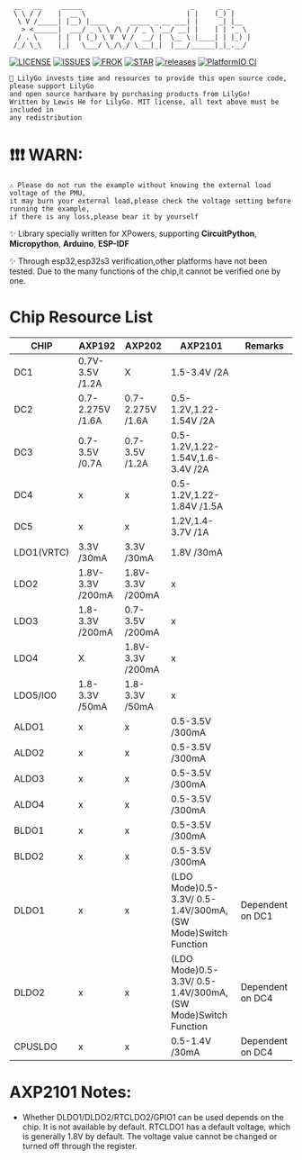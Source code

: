 

```
 __   __     _____                           _      _ _
 \ \ / /    |  __ \                         | |    (_) |
  \ V /_____| |__) |____      _____ _ __ ___| |     _| |__
   > <______|  ___/ _ \ \ /\ / / _ \ '__/ __| |    | | '_ \
  / . \     | |  | (_) \ V  V /  __/ |  \__ \ |____| | |_) |
 /_/ \_\    |_|   \___/ \_/\_/ \___|_|  |___/______|_|_.__/

```

[![LICENSE](https://img.shields.io/github/license/lewisxhe/XPowersLib)](https://github.com/lewisxhe/XPowersLib/blob/master/LICENSE)
[![ISSUES](https://img.shields.io/github/issues/lewisxhe/XPowersLib)](https://github.com/lewisxhe/XPowersLib/issues)
[![FROK](https://img.shields.io/github/forks/lewisxhe/XPowersLib)](https://github.com/lewisxhe/XPowersLib/graphs/contributors)
[![STAR](https://img.shields.io/github/stars/lewisxhe/XPowersLib)](https://github.com/lewisxhe/XPowersLib/stargazers)
[![releases](https://img.shields.io/github/release/lewisxhe/XPowersLib)](https://github.com/lewisxhe/XPowersLib/releases)
[![PlatformIO CI](https://github.com/lewisxhe/XPowersLib/actions/workflows/pio.yml/badge.svg)](https://github.com/lewisxhe/XPowersLib/actions/workflows/pio.yml)


```
🎉 LilyGo invests time and resources to provide this open source code, please support LilyGo 
and open source hardware by purchasing products from LilyGo!
Written by Lewis He for LilyGo. MIT license, all text above must be included in 
any redistribution
```

# ❗️❗️❗️  WARN:

```
⚠️ Please do not run the example without knowing the external load voltage of the PMU,
it may burn your external load,please check the voltage setting before running the example,
if there is any loss,please bear it by yourself
```


✨ Library specially written for XPowers, supporting **CircuitPython**, **Micropython**, **Arduino**, **ESP-IDF**

✨ Through esp32,esp32s3 verification,other platforms have not been tested. Due to the many functions of the chip,it cannot be verified one by one.


# Chip Resource List

| CHIP       | AXP192            | AXP202            | AXP2101                                                     | Remarks          |
| ---------- | ----------------- | ----------------- | ----------------------------------------------------------- | ---------------- |
| DC1        | 0.7V-3.5V  /1.2A  | X                 | 1.5-3.4V                        /2A                         |                  |
| DC2        | 0.7-2.275V /1.6A  | 0.7-2.275V /1.6A  | 0.5-1.2V,1.22-1.54V             /2A                         |                  |
| DC3        | 0.7-3.5V   /0.7A  | 0.7-3.5V   /1.2A  | 0.5-1.2V,1.22-1.54V,1.6-3.4V    /2A                         |                  |
| DC4        | x                 | x                 | 0.5-1.2V,1.22-1.84V            /1.5A                        |                  |
| DC5        | x                 | x                 | 1.2V,1.4-3.7V                   /1A                         |                  |
| LDO1(VRTC) | 3.3V       /30mA  | 3.3V       /30mA  | 1.8V                            /30mA                       |                  |
| LDO2       | 1.8V-3.3V  /200mA | 1.8V-3.3V  /200mA | x                                                           |                  |
| LDO3       | 1.8-3.3V   /200mA | 0.7-3.5V   /200mA | x                                                           |                  |
| LDO4       | X                 | 1.8V-3.3V  /200mA | x                                                           |                  |
| LDO5/IO0   | 1.8-3.3V   /50mA  | 1.8-3.3V   /50mA  | x                                                           |                  |
| ALDO1      | x                 | x                 | 0.5-3.5V                        /300mA                      |                  |
| ALDO2      | x                 | x                 | 0.5-3.5V                        /300mA                      |                  |
| ALDO3      | x                 | x                 | 0.5-3.5V                        /300mA                      |                  |
| ALDO4      | x                 | x                 | 0.5-3.5V                        /300mA                      |                  |
| BLDO1      | x                 | x                 | 0.5-3.5V                        /300mA                      |                  |
| BLDO2      | x                 | x                 | 0.5-3.5V                        /300mA                      |                  |
| DLDO1      | x                 | x                 | (LDO Mode)0.5-3.3V/ 0.5-1.4V/300mA,(SW Mode)Switch Function | Dependent on DC1 |
| DLDO2      | x                 | x                 | (LDO Mode)0.5-3.3V/ 0.5-1.4V/300mA,(SW Mode)Switch Function | Dependent on DC4 |
| CPUSLDO    | x                 | x                 | 0.5-1.4V                        /30mA                       | Dependent on DC4 |


# AXP2101 Notes:

* Whether DLDO1/DLDO2/RTCLDO2/GPIO1 can be used depends on the chip. It is not available by default. RTCLDO1 has a default voltage, which is generally 1.8V by default. The voltage value cannot be changed or turned off through the register.
